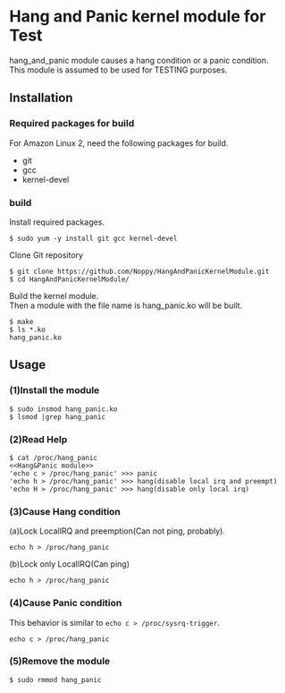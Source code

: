 # Hang and Panic kernel module for Test
hang_and_panic module causes a hang condition or a panic condition.  
This module is assumed to be used for TESTING purposes.
## Installation
### Required packages for build
For Amazon Linux 2, need the following packages for build.
- git
- gcc
- kernel-devel
### build
Install required packages.
```
$ sudo yum -y install git gcc kernel-devel
```
Clone Git repository
```
$ git clone https://github.com/Noppy/HangAndPanicKernelModule.git
$ cd HangAndPanicKernelModule/
```
Build the kernel module.  
Then a module with the file name is  hang_panic.ko will be built.
```
$ make
$ ls *.ko
hang_panic.ko
```
## Usage
### (1)Install the module
```
$ sudo insmod hang_panic.ko
$ lsmod |grep hang_panic
```
### (2)Read Help
```
$ cat /proc/hang_panic 
<<Hang&Panic module>>
'echo c > /proc/hang_panic' >>> panic
'echo h > /proc/hang_panic' >>> hang(disable local irq and preempt)
'echo H > /proc/hang_panic' >>> hang(disable only local irq)
```
### (3)Cause Hang condition
(a)Lock LocalIRQ and preemption(Can not ping, probably).
```
echo h > /proc/hang_panic
```
(b)Lock only LocalIRQ(Can ping)
```
echo h > /proc/hang_panic
```
### (4)Cause Panic condition
This behavior is similar to `echo c > /proc/sysrq-trigger`.
```
echo c > /proc/hang_panic
```
### (5)Remove the module
```
$ sudo rmmod hang_panic
```
